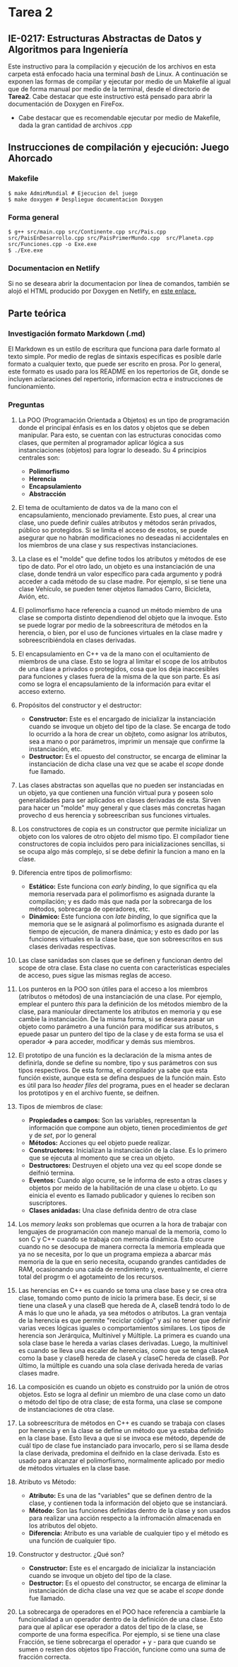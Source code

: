 # Tarea 2
## IE-0217: Estructuras Abstractas de Datos y Algoritmos para Ingeniería

Este instructivo para la compilación y ejecución de los archivos en esta carpeta está enfocado hacia una terminal _bash_ de Linux.  A continuación se exponen las formas de compilar y ejecutar por medio de un Makefile al igual que de forma manual por medio de la terminal, desde el directorio de **Tarea2**. Cabe destacar que este instructivo está pensado para abrir la documentación de Doxygen en FireFox.

- Cabe destacar que es recomendable ejecutar por medio de Makefile, dada la gran cantidad de archivos .cpp

## Instrucciones de compilación y ejecución: Juego Ahorcado
### Makefile
```
$ make AdminMundial # Ejecucion del juego
$ make doxygen # Despliegue documentacion Doxygen
``` 

### Forma general

```
$ g++ src/main.cpp src/Continente.cpp src/Pais.cpp src/PaisEnDesarrollo.cpp src/PaisPrimerMundo.cpp  src/Planeta.cpp src/Funciones.cpp -o Exe.exe
$ ./Exe.exe
``` 
### Documentacion en Netlify

Si no se deseara abrir la documentacion por línea de comandos, también se alojó el HTML producido por Doxygen en Netlify, en [este enlace.]()

## Parte teórica

### Investigación formato Markdown (.md)

El Markdown es un estilo de escritura que funciona para darle formato al texto simple. Por medio de reglas de sintaxis especificas es posible darle formato a cualquier texto, que puede ser escrito en prosa. Por lo general, este formato es usado para los README en los repertorios de Git, donde se incluyen aclaraciones del repertorio, informacion ectra e instrucciones de funcionamiento. 

### Preguntas

1. La POO (Programación Orientada a Objetos) es un tipo de programación donde el principal énfasis es en los datos y objetos que se deben manipular. Para esto, se cuentan con las estructuras conocidas como clases, que permiten al programador aplicar lógica a sus instanciaciones (objetos) para lograr lo deseado. Su 4 principios centrales son:
    - **Polimorfismo** 
    - **Herencia**
    - **Encapsulamiento**
    - **Abstracción**

2. El tema de ocultamiento de datos va de la mano con el encapsulamiento, mencionado previamente. Esto pues, al crear una clase, uno puede definir cuáles atributos y métodos serán privados, público so protegidos. Si se limita el acceso de esotos, se puede asegurar que no habrán modificaciones no deseadas ni accidentales en los miembros de una clase y sus respectivas instanciaciones.

3. La clase es el "molde" que define todos los atributos y métodos de ese tipo de dato. Por el otro lado, un objeto es una instanciación de una clase, donde tendrá un valor específico para cada argumento y podrá acceder a cada método de su clase madre. Por ejemplo, si se tiene una clase Vehículo, se pueden tener objetos llamados Carro, Bicicleta, Avión, etc.

4. El polimorfismo hace referencia a cuanod un método miembro de una clase se comporta distinto dependienod del objeto que la invoque. Esto se puede lograr por medio de la sobreescritura de métodos en la herencia, o bien, por el uso de funciones virtuales en la clase madre y sobreescribiéndola en clases derivadas.

5. El encapsulamiento en C++ va de la mano con el ocultamiento de miembros de una clase. Esto se logra al limitar el scope de los atributos de una clase a privados o protegidos, cosa que los deja inaccesibles para funciones y clases fuera de la misma de la que son parte. Es así como se logra el encapsulamiento de la información para evitar el acceso externo. 

6. Propósitos del constructor y el destructor:
    - **Constructor:** Este es el encargado de inicializar la instanciación cuando se invoque un objeto del tipo de la clase. Se encarga de todo lo ocurrido a la hora de crear un objteto, como asignar los atributos, sea a mano o por parámetros, imprimir un mensaje que confirme la instanciación, etc.
    - **Destructor:** Es el opuesto del constructor, se encarga de eliminar la instanciación de dicha clase una vez que se acabe el _scope_ donde fue llamado.

7. Las clases abstractas son aquellas que no pueden ser instanciadas en un objeto, ya que contienen una función virtual pura y poseen solo generalidades para ser aplicados en clases derivadas de esta. Sirven para hacer un "molde" muy general y que clases más concretas hagan provecho d eus herencia y sobreescriban sus funciones virtuales.

8. Los constructores de copia es un constructor que permite inicializar un objeto con los valores de otro objeto del mismo tipo. El compilador tiene constructores de copia incluidos pero para inicializaciones sencillas, si se ocupa algo más complejo, sí se debe definir la funcion a mano en la clase.

9. Diferencia entre tipos de polimorfismo:
    - **Estático:** Este funciona con _early binding_, lo que significa qu ela memoria reservada para el polimorfismo es asignada durante la compilación; y es dado más que nada por la sobrecarga de los métodos, sobrecarga de operadores, etc.
    - **Dinámico:** Este funciona con _late binding_, lo que significa que la memoria que se le asignará al polimorfismo es asignada durante el tiempo de ejecución, de manera dinámica; y esto es dado por las funciones virtuales en la clase base, que son sobreescritos en sus clases derivadas respectivas.

10. Las clase sanidadas son clases que se definen y funcionan dentro del scope de otra clase. Esta clase no cuenta con características especiales de acceso, pues sigue las mismas reglas de acceso.

11. Los punteros en la POO son útiles para el acceso a los miembros (atributos o métodos) de una instanciación de una clase. Por ejemplo, emplear el puntero _this_ para la definición de los métodos miembro de la clase, para manioular directamente los atributos en memoria y qu ese cambie la instanciación. De la misma forma, si se deseara pasar un objeto como parámetro a una función para modificar sus atributos, s epuede pasar un puntero del tipo de la clase y de esta forma se usa el operador **->** para acceder, modificar y demás sus miembros.

12. El prototipo de una función es la declaración de la misma antes de definirla, donde se define su nombre, tipo y sus parámetros con sus tipos respectivos. De esta forma, el compilador ya sabe que esta función existe, aunque esta se defina despues de la función main. Esto es útil para lso _header files_ del programa, pues en el header se declaran los prototipos y en el archivo fuente, se deifnen.

13. Tipos de miembros de clase:
    - **Propiedades o campos:** Son las variables, representan la información que compone  aun objeto, tienen procedimientos de _get_ y de _set_, por lo general
    - **Métodos:** Acciones qu eel objeto puede realizar.
    - **Constructores:** Inicializan la instanciación de la clase. Es lo primero que se ejecuta al momento que se crea un objeto.
    - **Destructores:** Destruyen el objeto una vez qu eel scope donde se deifnió termina.
    - **Eventos:** Cuando algo ocurre, se le informa de esto a otras clases y objetos por meido de la habilitación de una clase u objeto. Lo qu einicia el evento es llamado publicador y quienes lo reciben son suscriptores.
    - **Clases anidadas:** Una clase definida dentro de otra clase

14. Los _memory leaks_ son problemas que ocurren a la hora de trabajar con lenguajes de programación con manejo manual de la memoria, como lo son C y C++ cuando se trabaja con memoria dinámica. Esto ocurre cuando no se desocupa de manera correcta la memoria empleada que ya no se necesita, por lo que un programa empieza a abarcar más memoria de la que en serio necesita, ocupando grandes cantidades de RAM, ocasionando una caída de rendimiento y, eventualmente, el cierre total del progrm o el agotameinto de los recursos.

15. Las herencias en C++ es cuando se toma una clase base y se crea otra clase, tomando como punto de inicio la primera base. Es decir, si se tiene una claseA y una claseB que hereda de A, claseB tendrá todo lo de A más lo que uno le añada, ya sea métodos o atributos. La gran ventaja de la herencia es que permite "reciclar código" y así no tener que definir varias veces lógicas iguales o comportamientos similares. Los tipos de herencia son Jerárquica, Multinivel y Múltiple. La primera es cuando una sola clase base le hereda a varias clases derivadas. Luego, la multinivel es cuando se lleva una escaler de herencias, como que se tenga claseA como la base y claseB hereda de claseA y claseC hereda de claseB. Por último, la múltiple es cuando una sola clase derivada hereda de varias clases madre.

16. La composición es cuando un objeto es construido por la unión de otros objetos. Esto se logra al definir un miembro de una clase como un dato o método del tipo de otra clase; de esta forma, una clase se compone de instanciaciones de otra clase. 

17. La sobreescritura de métodos en C++ es cuando se trabaja con clases por herencia y en la clase se define un método que ya estaba definido en la clase base. Esto lleva a que si se invoca ese método, depende de cuál tipo de clase fue instanciado para invocarlo, pero si se llama desde la clase derivada, predomina el deifnido en la clase derivada. Esto es usado para alcanzar el polimorfismo, normalmente aplicado por medio de métodos virtuales en la clase base.

18. Atributo vs Método:
    - **Atributo:** Es una de las "variables" que se definen dentro de la clase, y contienen toda la información del objeto que se instanciará.
    - **Método:** Son las funciones definidas dentro de la clase y son usados para realizar una acción respecto a la infromación almacenada en los atributos del objeto.
    - **Diferencia:** Atributo es una variable de cualquier tipo y el método es una función de cualquier tipo.

19. Constructor y destructor. ¿Qué son?
    - **Constructor:** Este es el encargado de inicializar la instanciación cuando se invoque un objeto del tipo de la clase. 
    - **Destructor:** Es el opuesto del constructor, se encarga de eliminar la instanciación de dicha clase una vez que se acabe el _scope_ donde fue llamado.

20. La sobrecarga de operadores en el POO hace referencia a cambiarle la funcionalidad a un operador dentro de la definición de una clase. Esto para que al aplicar ese operador a datos del tipo de la clase, se comporte de una forma específica. Por ejemplo, si se tiene una clase Fracción, se tiene sobrecarga el operador + y - para que cuando se sumen o resten dos objetos tipo Fracción, funcione como una suma de fracción correcta.
